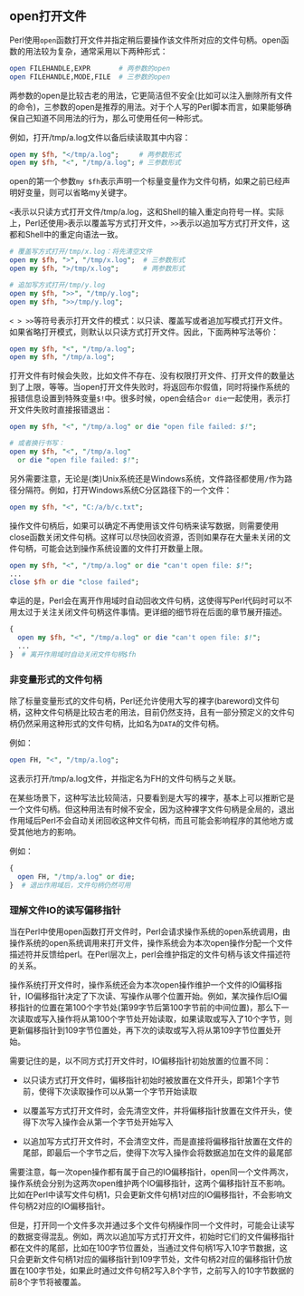 ## open打开文件

Perl使用`open`函数打开文件并指定稍后要操作该文件所对应的文件句柄。open函数的用法较为复杂，通常采用以下两种形式：

```perl
open FILEHANDLE,EXPR       # 两参数的open
open FILEHANDLE,MODE,FILE  # 三参数的open
```

两参数的open是比较古老的用法，它更简洁但不安全(比如可以注入删除所有文件的命令)，三参数的open是推荐的用法。对于个人写的Perl脚本而言，如果能够确保自己知道不同用法的行为，那么可使用任何一种形式。

例如，打开/tmp/a.log文件以备后续读取其中内容：

```perl
open my $fh, "</tmp/a.log";     # 两参数形式
open my $fh, "<", "/tmp/a.log"; # 三参数形式
```

open的第一个参数`my $fh`表示声明一个标量变量作为文件句柄，如果之前已经声明好变量，则可以省略my关键字。

`<`表示以只读方式打开文件/tmp/a.log，这和Shell的输入重定向符号一样。实际上，Perl还使用`>`表示以覆盖写方式打开文件，`>>`表示以追加写方式打开文件，这都和Shell中的重定向语法一致。

```perl
# 覆盖写方式打开/tmp/x.log：将先清空文件
open my $fh, ">", "/tmp/x.log";  # 三参数形式
open my $fh, ">/tmp/x.log";      # 两参数形式

# 追加写方式打开/tmp/y.log
open my $fh, ">>", "/tmp/y.log";
open my $fh, ">>/tmp/y.log";
```

`< > >>`等符号表示打开文件的模式：以只读、覆盖写或者追加写模式打开文件。如果省略打开模式，则默认以只读方式打开文件。因此，下面两种写法等价：

```perl
open my $fh, "<", "/tmp/a.log";
open my $fh, "/tmp/a.log";
```

打开文件有时候会失败，比如文件不存在、没有权限打开文件、打开文件的数量达到了上限，等等。当open打开文件失败时，将返回布尔假值，同时将操作系统的报错信息设置到特殊变量`$!`中。很多时候，open会结合`or die`一起使用，表示打开文件失败时直接报错退出：

```perl
open my $fh, "<", "/tmp/a.log" or die "open file failed: $!";

# 或者换行书写：
open my $fh, "<", "/tmp/a.log"
  or die "open file failed: $!";
```

另外需要注意，无论是(类)Unix系统还是Windows系统，文件路径都使用`/`作为路径分隔符。例如，打开Windows系统C分区路径下的一个文件：

```perl
open my $fh, "<", "C:/a/b/c.txt";
```

操作文件句柄后，如果可以确定不再使用该文件句柄来读写数据，则需要使用close函数关闭文件句柄。这样可以尽快回收资源，否则如果存在大量未关闭的文件句柄，可能会达到操作系统设置的文件打开数量上限。

```perl
open my $fh, "<", "/tmp/a.log" or die "can't open file: $!";
...
close $fh or die "close failed";
```

幸运的是，Perl会在离开作用域时自动回收文件句柄，这使得写Perl代码时可以不用太过于关注关闭文件句柄这件事情。更详细的细节将在后面的章节展开描述。

```perl
{
  open my $fh, "<", "/tmp/a.log" or die "can't open file: $!";
  ...
}  # 离开作用域时自动关闭文件句柄$fh
```

### 非变量形式的文件句柄

除了标量变量形式的文件句柄，Perl还允许使用大写的裸字(bareword)文件句柄，这种文件句柄是比较古老的用法，目前仍然支持，且有一部分预定义的文件句柄仍然采用这种形式的文件句柄，比如名为`DATA`的文件句柄。

例如：

```perl
open FH, "<", "/tmp/a.log";
```

这表示打开/tmp/a.log文件，并指定名为FH的文件句柄与之关联。

在某些场景下，这种写法比较简洁，只要看到是大写的裸字，基本上可以推断它是一个文件句柄。但这种用法有时候不安全，因为这种裸字文件句柄是全局的，退出作用域后Perl不会自动关闭回收这种文件句柄，而且可能会影响程序的其他地方或受其他地方的影响。

例如：

```perl
{
  open FH, "/tmp/a.log" or die;
}  # 退出作用域后，文件句柄仍然可用
```

### 理解文件IO的读写偏移指针

当在Perl中使用open函数打开文件时，Perl会请求操作系统的open系统调用，由操作系统的open系统调用来打开文件，操作系统会为本次open操作分配一个文件描述符并反馈给perl。在Perl层次上，perl会维护指定的文件句柄与该文件描述符的关系。

操作系统打开文件时，操作系统还会为本次open操作维护一个文件的IO偏移指针，IO偏移指针决定了下次读、写操作从哪个位置开始。例如，某次操作后IO偏移指针的位置在第100个字节处(第99字节后第100字节前的中间位置)，那么下一次读取或写入操作将从第100个字节处开始读取，如果读取或写入了10个字节，则更新偏移指针到109字节位置处，再下次的读取或写入将从第109字节位置处开始。

需要记住的是，以不同方式打开文件时，IO偏移指针初始放置的位置不同：

- 以只读方式打开文件时，偏移指针初始时被放置在文件开头，即第1个字节前，使得下次读取操作可以从第一个字节开始读取  

- 以覆盖写方式打开文件时，会先清空文件，并将偏移指针放置在文件开头，使得下次写入操作会从第一个字节处开始写入  

- 以追加写方式打开文件时，不会清空文件，而是直接将偏移指针放置在文件的尾部，即最后一个字节之后，使得下次写入操作会将数据追加在文件的最尾部  

需要注意，每一次open操作都有属于自己的IO偏移指针，open同一个文件两次，操作系统会分别为这两次open维护两个IO偏移指针，这两个偏移指针互不影响。比如在Perl中读写文件句柄1，只会更新文件句柄1对应的IO偏移指针，不会影响文件句柄2对应的IO偏移指针。

但是，打开同一个文件多次并通过多个文件句柄操作同一个文件时，可能会让读写的数据变得混乱。例如，两次以追加写方式打开文件，初始时它们的文件偏移指针都在文件的尾部，比如在100字节位置处，当通过文件句柄1写入10字节数据，这只会更新文件句柄1对应的偏移指针到109字节处，文件句柄2对应的偏移指针仍放置在100字节处，如果此时通过文件句柄2写入8个字节，之前写入的10字节数据的前8个字节将被覆盖。
